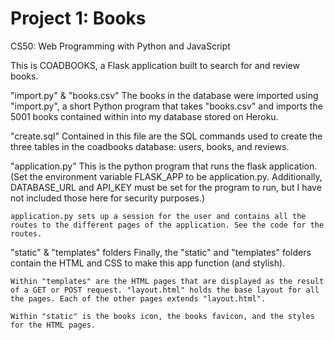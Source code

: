 # Project 1: Books

CS50: Web Programming with Python and JavaScript

This is COADBOOKS, a Flask application built to search for and review books.

"import.py" & "books.csv"
    The books in the database were imported using "import.py", a short Python program that takes "books.csv" and imports the 5001 books contained within into my database stored on Heroku.

"create.sql"
    Contained in this file are the SQL commands used to create the three tables in the coadbooks database: users, books, and reviews.

"application.py"
    This is the python program that runs the flask application. (Set the environment variable FLASK_APP to be application.py. Additionally, DATABASE_URL and API_KEY must be set for the program to run, but I have not included those here for security purposes.)

    application.py sets up a session for the user and contains all the routes to the different pages of the application. See the code for the routes.

"static" & "templates" folders
    Finally, the "static" and "templates" folders contain the HTML and CSS to make this app function (and stylish).

    Within "templates" are the HTML pages that are displayed as the result of a GET or POST request. "layout.html" holds the base layout for all the pages. Each of the other pages extends "layout.html".

    Within "static" is the books icon, the books favicon, and the styles for the HTML pages.
